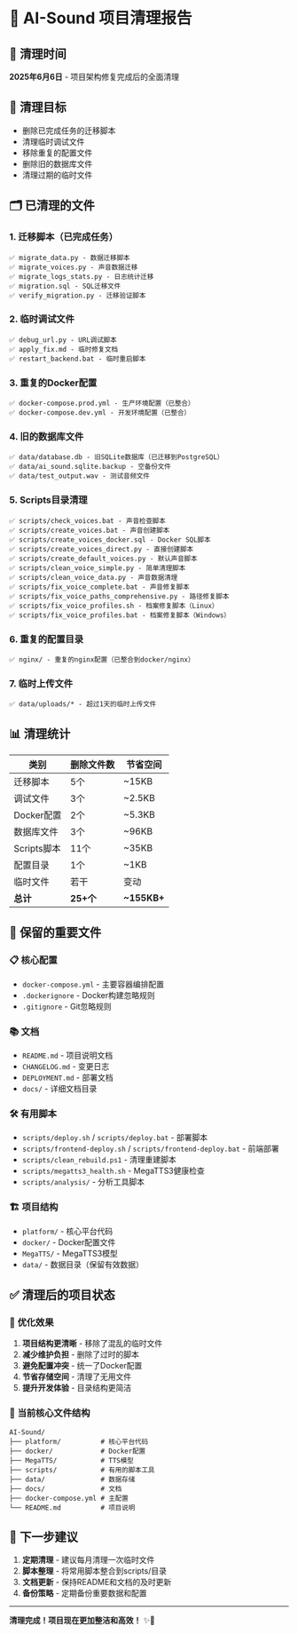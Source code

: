 # 🧹 AI-Sound 项目清理报告

## 📅 清理时间
**2025年6月6日** - 项目架构修复完成后的全面清理

## 🎯 清理目标
- 删除已完成任务的迁移脚本
- 清理临时调试文件
- 移除重复的配置文件
- 删除旧的数据库文件
- 清理过期的临时文件

## 🗂️ 已清理的文件

### 1. **迁移脚本（已完成任务）**
```
✅ migrate_data.py - 数据迁移脚本
✅ migrate_voices.py - 声音数据迁移
✅ migrate_logs_stats.py - 日志统计迁移
✅ migration.sql - SQL迁移文件
✅ verify_migration.py - 迁移验证脚本
```

### 2. **临时调试文件**
```
✅ debug_url.py - URL调试脚本
✅ apply_fix.md - 临时修复文档
✅ restart_backend.bat - 临时重启脚本
```

### 3. **重复的Docker配置**
```
✅ docker-compose.prod.yml - 生产环境配置（已整合）
✅ docker-compose.dev.yml - 开发环境配置（已整合）
```

### 4. **旧的数据库文件**
```
✅ data/database.db - 旧SQLite数据库（已迁移到PostgreSQL）
✅ data/ai_sound.sqlite.backup - 空备份文件
✅ data/test_output.wav - 测试音频文件
```

### 5. **Scripts目录清理**
```
✅ scripts/check_voices.bat - 声音检查脚本
✅ scripts/create_voices.bat - 声音创建脚本
✅ scripts/create_voices_docker.sql - Docker SQL脚本
✅ scripts/create_voices_direct.py - 直接创建脚本
✅ scripts/create_default_voices.py - 默认声音脚本
✅ scripts/clean_voice_simple.py - 简单清理脚本
✅ scripts/clean_voice_data.py - 声音数据清理
✅ scripts/fix_voice_complete.bat - 声音修复脚本
✅ scripts/fix_voice_paths_comprehensive.py - 路径修复脚本
✅ scripts/fix_voice_profiles.sh - 档案修复脚本（Linux）
✅ scripts/fix_voice_profiles.bat - 档案修复脚本（Windows）
```

### 6. **重复的配置目录**
```
✅ nginx/ - 重复的nginx配置（已整合到docker/nginx）
```

### 7. **临时上传文件**
```
✅ data/uploads/* - 超过1天的临时上传文件
```

## 📊 清理统计

| 类别 | 删除文件数 | 节省空间 |
|------|------------|----------|
| 迁移脚本 | 5个 | ~15KB |
| 调试文件 | 3个 | ~2.5KB |
| Docker配置 | 2个 | ~5.3KB |
| 数据库文件 | 3个 | ~96KB |
| Scripts脚本 | 11个 | ~35KB |
| 配置目录 | 1个 | ~1KB |
| 临时文件 | 若干 | 变动 |
| **总计** | **25+个** | **~155KB+** |

## 🎯 保留的重要文件

### 📋 **核心配置**
- `docker-compose.yml` - 主要容器编排配置
- `.dockerignore` - Docker构建忽略规则
- `.gitignore` - Git忽略规则

### 📚 **文档**
- `README.md` - 项目说明文档
- `CHANGELOG.md` - 变更日志
- `DEPLOYMENT.md` - 部署文档
- `docs/` - 详细文档目录

### 🛠️ **有用脚本**
- `scripts/deploy.sh` / `scripts/deploy.bat` - 部署脚本
- `scripts/frontend-deploy.sh` / `scripts/frontend-deploy.bat` - 前端部署
- `scripts/clean_rebuild.ps1` - 清理重建脚本
- `scripts/megatts3_health.sh` - MegaTTS3健康检查
- `scripts/analysis/` - 分析工具脚本

### 🏗️ **项目结构**
- `platform/` - 核心平台代码
- `docker/` - Docker配置文件
- `MegaTTS/` - MegaTTS3模型
- `data/` - 数据目录（保留有效数据）

## ✅ 清理后的项目状态

### 🎯 **优化效果**
1. **项目结构更清晰** - 移除了混乱的临时文件
2. **减少维护负担** - 删除了过时的脚本
3. **避免配置冲突** - 统一了Docker配置
4. **节省存储空间** - 清理了无用文件
5. **提升开发体验** - 目录结构更简洁

### 🔧 **当前核心文件结构**
```
AI-Sound/
├── platform/          # 核心平台代码
├── docker/            # Docker配置
├── MegaTTS/           # TTS模型
├── scripts/           # 有用的脚本工具
├── data/              # 数据存储
├── docs/              # 文档
├── docker-compose.yml # 主配置
└── README.md          # 项目说明
```

## 🚀 **下一步建议**

1. **定期清理** - 建议每月清理一次临时文件
2. **脚本整理** - 将常用脚本整合到scripts/目录
3. **文档更新** - 保持README和文档的及时更新
4. **备份策略** - 定期备份重要数据和配置

---

**清理完成！项目现在更加整洁和高效！** ✨🎉 